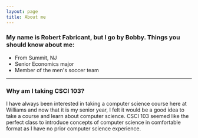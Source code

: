 ```yaml
---
layout: page
title: About me
---
```


### My name is Robert Fabricant, but I go by Bobby. Things you should know about me:

- From Summit, NJ
- Senior Economics major
- Member of the men's soccer team

---

### Why am I taking CSCI 103?
I have always been interested in taking a computer science course here at Williams and now that it is my senior year, I felt it would be a good idea to take a course and learn about computer science.  CSCI 103 seemed like the perfect class to introduce concepts of computer science in comfortable format as I have no prior computer science experience. 



